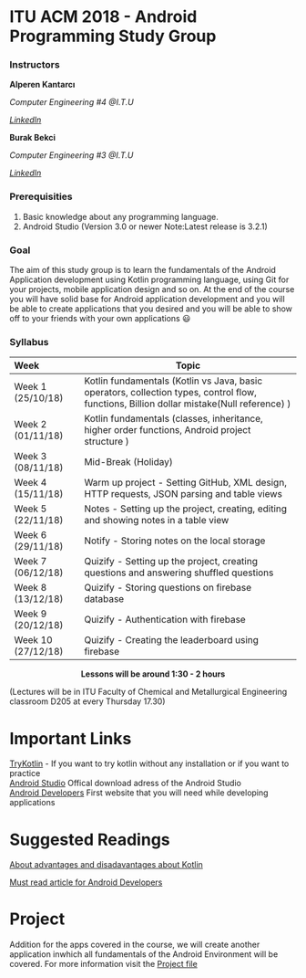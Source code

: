 # ITU ACM 2018 - Android Programming Study Group

### Instructors

**Alperen Kantarcı**

*Computer Engineering #4 @I.T.U*

[*LinkedIn*](https://www.linkedin.com/in/alperenkantarci/)

**Burak Bekci**

*Computer Engineering #3 @I.T.U*

[*LinkedIn*](https://www.linkedin.com/in/burak-bekci-129b1514b/)


### Prerequisities
1. Basic knowledge about any programming language.
2. Android Studio (Version 3.0 or newer Note:Latest release is 3.2.1)

### Goal

The aim of this study group is to learn the fundamentals of the Android Application development using Kotlin programming language, using Git for your projects, mobile application design and so on. At the end of the course you will have solid base for Android application development and you will be able to create applications that you desired and you will be able to show off to your friends with your own applications :smiley:

### Syllabus

| Week               | Topic                                                        |
| :----------------- | ------------------------------------------------------------ |
| Week 1 (25/10/18)  | Kotlin fundamentals (Kotlin vs Java, basic operators, collection types, control flow, functions, Billion dollar mistake(Null reference) ) |
| Week 2 (01/11/18)  | Kotlin fundamentals (classes, inheritance, higher order functions, Android project structure ) |
| Week 3 (08/11/18)  | Mid-Break (Holiday)                                          |
| Week 4 (15/11/18)  | Warm up project - Setting GitHub, XML design, HTTP requests, JSON parsing and table views |
| Week 5 (22/11/18)  | Notes - Setting up the project, creating, editing and showing notes in a table view |
| Week 6 (29/11/18)  | Notify - Storing notes on the local storage                  |
| Week 7 (06/12/18)  | Quizify - Setting up the project, creating questions and answering shuffled questions |
| Week 8 (13/12/18)  | Quizify - Storing questions on firebase database             |
| Week 9 (20/12/18)  | Quizify - Authentication with firebase                       |
| Week 10 (27/12/18) | Quizify - Creating the leaderboard using firebase            |

<p align="center"><b>Lessons will be around 1:30 - 2 hours</b></p>

(Lectures will be in ITU Faculty of Chemical and Metallurgical Engineering classroom D205 at every Thursday 17.30)

# Important Links
[TryKotlin](https://try.kotlinlang.org) - If you want to try kotlin without any installation or if you want to practice  
[Android Studio](https://developer.android.com/studio/) Offical download adress of the Android Studio  
[Android Developers](https://developer.android.com/docs/) First website that you will need while developing applications  

# Suggested Readings
[About advantages and disadavantages about Kotlin](https://medium.com/@octskyward/why-kotlin-is-my-next-programming-language-c25c001e26e3)

[Must read article for Android Developers](https://medium.com/mindorks/a-roadmap-to-become-a-better-android-developer-3038cf7f8c8d)

# Project
Addition for the apps covered in the course, we will create another application inwhich all fundamentals of the Android Environment will be covered. For more information visit the [Project file](/Project)
